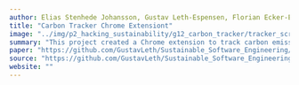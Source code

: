 ```yaml
---
author: Elias Stenhede Johansson, Gustav Leth-Espensen, Florian Ecker-Eckhofen, Gustav Emil Nobert
title: "Carbon Tracker Chrome Extensiont"
image: "../img/p2_hacking_sustainability/g12_carbon_tracker/tracker_screenshot.png"
summary: "This project created a Chrome extension to track carbon emission when visiting websites."
paper: "https://github.com/GustavLeth/Sustainable_Software_Engineering/blob/main/Carbon_Tracker_Report___Sustainable_Software_Engineering.pdf"
source: "https://github.com/GustavLeth/Sustainable_Software_Engineering"
website: ""
---
```

